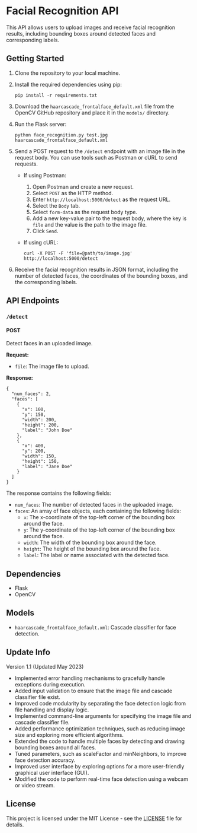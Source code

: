 # Facial Recognition API

This API allows users to upload images and receive facial recognition results, including bounding boxes around detected faces and corresponding labels.

## Getting Started

1. Clone the repository to your local machine.

2. Install the required dependencies using pip:

    ```
    pip install -r requirements.txt
    ```

3. Download the `haarcascade_frontalface_default.xml` file from the OpenCV GitHub repository and place it in the `models/` directory.

4. Run the Flask server:

    ```
    python face_recognition.py test.jpg haarcascade_frontalface_default.xml
    ```

5. Send a POST request to the `/detect` endpoint with an image file in the request body. You can use tools such as Postman or cURL to send requests.

    - If using Postman:
        1. Open Postman and create a new request.
        2. Select `POST` as the HTTP method.
        3. Enter `http://localhost:5000/detect` as the request URL.
        4. Select the `Body` tab.
        5. Select `form-data` as the request body type.
        6. Add a new key-value pair to the request body, where the key is `file` and the value is the path to the image file.
        7. Click `Send`.

    - If using cURL:
        ```
        curl -X POST -F 'file=@path/to/image.jpg' http://localhost:5000/detect
        ```

6. Receive the facial recognition results in JSON format, including the number of detected faces, the coordinates of the bounding boxes, and the corresponding labels.

## API Endpoints

### `/detect`

#### POST

Detect faces in an uploaded image.

**Request:**

- `file`: The image file to upload.

**Response:**

```
{
  "num_faces": 2,
  "faces": [
    {
      "x": 100,
      "y": 150,
      "width": 200,
      "height": 200,
      "label": "John Doe"
    },
    {
      "x": 400,
      "y": 200,
      "width": 150,
      "height": 150,
      "label": "Jane Doe"
    }
  ]
}
```

The response contains the following fields:

- `num_faces`: The number of detected faces in the uploaded image.
- `faces`: An array of face objects, each containing the following fields:
    - `x`: The x-coordinate of the top-left corner of the bounding box around the face.
    - `y`: The y-coordinate of the top-left corner of the bounding box around the face.
    - `width`: The width of the bounding box around the face.
    - `height`: The height of the bounding box around the face.
    - `label`: The label or name associated with the detected face.

## Dependencies

- Flask
- OpenCV

## Models

- `haarcascade_frontalface_default.xml`: Cascade classifier for face detection.

## Update Info

Version 1.1 (Updated May 2023)

- Implemented error handling mechanisms to gracefully handle exceptions during execution.
- Added input validation to ensure that the image file and cascade classifier file exist.
- Improved code modularity by separating the face detection logic from file handling and display logic.
- Implemented command-line arguments for specifying the image file and cascade classifier file.
- Added performance optimization techniques, such as reducing image size and exploring more efficient algorithms.
- Extended the code to handle multiple faces by detecting and drawing bounding boxes around all faces.
- Tuned parameters, such as scaleFactor and minNeighbors, to improve face detection accuracy.
- Improved user interface by exploring options for a more user-friendly graphical user interface (GUI).
- Modified the code to perform real-time face detection using a webcam or video stream.


## License

This project is licensed under the MIT License - see the [LICENSE](LICENSE) file for details.

